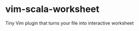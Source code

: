 vim-scala-worksheet
===================

Tiny Vim plugin that turns your file into interactive worksheet
